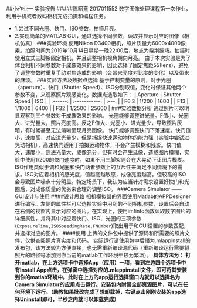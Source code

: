 ##小作业一 实验报告
#####陈昭熹    2017011552 
数字图像处理课程第一次作业，利用手机或者数码相机完成拍摄和编程任务。
- 1.尝试不同光圈、快门、ISO参数，拍摄月亮。
- 2.实现简单的MATLAB GUI，通过选择不同参数，读取并显示对应的图像（相机仿真）
###实验环境
使用Nikon D3400相机，照片质量为6000x4000像素。拍照时间为2019年10月14日星期一晚22:00后，地点为紫荆操场。拍摄时使用立式三脚架固定相机，并且调整相机视角朝向月亮。
由于本次实验是为了体会相机不同参数对于成像效果的影响，因此选择了固定焦距55(lens)，避免了调整参数时重复手动对焦造成的影响（会带来亮度对比度的变化）以及带来的麻烦。
###实验方法及数据点选择
基于控制变量的原则，对于光圈（aperture）、快门（Shutter Speed）、ISO分别取值，变化时保证其他两个参数不变，来观察照片观感变化。数据点选取如下：
| Aperture | Shutter Speed |  ISO  |
| :------: | :-----------: | :---: |
|   F6.3   |     1/200     | 1600  |
|   F13    |    1/1000     | 6400  |
|   F32    |    1/2500     | 25600 |
###实验数据分析
通过照片可以明显观察到三个参数对于成像效果的影响。
光圈能够调整进光量。F值小、光圈大、进光量大，照片亮度高。反之F值大、光圈小、进光量少，导致照片灰暗，有时候甚至无法清晰呈现月亮图像。
快门能够调整快门下落速度。快门值小，速度高，对应进光量少，但是捕捉快速运动物体的能力强（实验中尝试过晃动相机），高速快门适用于拍摄运动物体，不会产生模糊和残影。快门值大，速度小，则进光量大，成像充分，但有时会产生延像，造成图片模糊，实验中使用1/200的快门速度时，如果不用三脚架则会在大晃动下让图片模糊。
ISO作用类似于调和光圈和快门两者参数上的互斥性来满足不同情境下的需求。ISO对应着相机的感光度，值越高越敏感，成像亮度越高。但较高的ISO会导致图片噪点十分明显。特定场景下，我认为应当针对需求设置好快门和光圈后，对成像质量的优劣来合理的调整ISO。
###Camera Simulator —— GUI设计与使用
####设计思路
相机模拟器的界面使用Matlab的APPDesigner进行编写。左侧的属性栏可以选择实验中用到的不同相机参数，设置后会自动在右侧的视窗内显示对应的图片。在实现上，使用imfinfo函数读取数字图片的详细属性，并将其中对应着快门、ISO、光圈的三项参数(`ExposureTime,ISOSpeedingRate,FNumber`)取出用于和GUI设置的参数匹配，并选择对应的图片。
####使用
上传的文件包中提供了源码和所需要的照片文件，仅供查阅照片真实度和代码。
实际运行请使用包中后缀为.mlappinstall的发布包，该方法较为方便直接，也无需重新编译源代码（重新编译运行需要将照片的路径等添加到你当前的matlab工作环境中较为繁琐）。
**具体方法为**：
**打开matlab，在上方选项卡中选择App（应用）一项，看到左边四个选项卡中有Install App点击，在弹窗中选择对应的.mlappinstall文件，即可将其安装到你的matlab环境中。此时在上方的app运行选择窗口内就可以选择名为Camera Simulator的应用点击运行。安装包内附带全部资源图片，可以在任何环境下运行。（助教如果批改完成了想卸载掉，右键点击刚刚安装的app选择Uninstall即可，半秒之内就可以卸载完成）**

